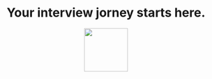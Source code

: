<div align="center">
<h1>
Your interview jorney starts here.
</h1>
<img src="https://github.com/DevLoversTeam/devlovers.net/blob/main/public/github-logo.svg" width="100"/>
</div>
